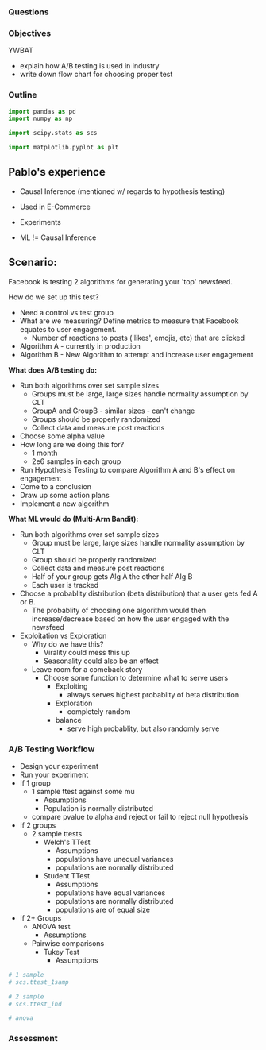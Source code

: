 
### Questions

### Objectives
YWBAT 
* explain how A/B testing is used in industry
* write down flow chart for choosing proper test

### Outline


```python
import pandas as pd
import numpy as np

import scipy.stats as scs

import matplotlib.pyplot as plt
```

## Pablo's experience
* Causal Inference (mentioned w/ regards to hypothesis testing)
* Used in E-Commerce
* Experiments

* ML != Causal Inference

## Scenario:

Facebook is testing 2 algorithms for generating your 'top' newsfeed. 

How do we set up this test?
* Need a control vs test group
* What are we measuring? Define metrics to measure that Facebook equates to user engagement.
    * Number of reactions to posts ('likes', emojis, etc) that are clicked
* Algorithm A - currently in production
* Algorithm B - New Algorithm to attempt and increase user engagement
    
**What does A/B testing do:**
* Run both algorithms over set sample sizes
    * Groups must be large, large sizes handle normality assumption by CLT 
    * GroupA and GroupB - similar sizes - can't change
    * Groups should be properly randomized
    * Collect data and measure post reactions
* Choose some alpha value 
* How long are we doing this for? 
    * 1 month
    * 2e6 samples in each group
* Run Hypothesis Testing to compare Algorithm A and B's effect on engagement
* Come to a conclusion
* Draw up some action plans
* Implement a new algorithm

**What ML would do (Multi-Arm Bandit):**
* Run both algorithms over set sample sizes
    * Group must be large, large sizes handle normality assumption by CLT 
    * Group should be properly randomized
    * Collect data and measure post reactions
    * Half of your group gets Alg A the other half Alg B
    * Each user is tracked
* Choose a probablity distribution (beta distribution) that a user gets fed A or B.
    * The probablity of choosing one algorithm would then increase/decrease based on how the user engaged with the newsfeed
* Exploitation vs Exploration
    * Why do we have this?
        * Virality could mess this up
        * Seasonality could also be an effect
    * Leave room for a comeback story
        * Choose some function to determine what to serve users
            * Exploiting
                * always serves highest probablity of beta distribution
            * Exploration
                * completely random
            * balance
                * serve high probablity, but also randomly serve

### A/B Testing Workflow
* Design your experiment    
* Run your experiment
* If 1 group
    * 1 sample ttest against some mu
        * Assumptions
        * Population is normally distributed
    * compare pvalue to alpha and reject or fail to reject null hypothesis
* If 2 groups
    * 2 sample ttests
        * Welch's TTest
            * Assumptions
            * populations have unequal variances
            * populations are normally distributed
        * Student TTest
            * Assumptions
            * populations have equal variances
            * populations are normally distributed
            * populations are of equal size
* If 2+ Groups
    * ANOVA test
        * Assumptions
    * Pairwise comparisons
        * Tukey Test
            * Assumptions


```python
# 1 sample
# scs.ttest_1samp

# 2 sample
# scs.ttest_ind

# anova 
```

### Assessment
